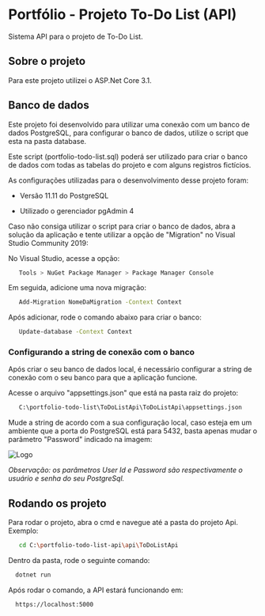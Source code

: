 
# Portfólio - Projeto To-Do List (API)

Sistema API para o projeto de To-Do List.

## Sobre o projeto

Para este projeto utilizei o ASP.Net Core 3.1.

## Banco de dados

Este projeto foi desenvolvido para utilizar uma conexão com um banco de dados PostgreSQL, para configurar o banco de dados, utilize o script que esta na pasta database. 

Este script (portfolio-todo-list.sql) poderá ser utilizado para criar o banco de dados com todas as tabelas do projeto e com alguns registros fictícios.

As configurações utilizadas para o desenvolvimento desse projeto foram:

- Versão 11.11 do PostgreSQL

- Utilizado o gerenciador pgAdmin 4

Caso não consiga utilizar o script para criar o banco de dados, abra a solução da aplicação e tente utilizar a opção de "Migration" no Visual Studio Community 2019:

No Visual Studio, acesse a opção:

```bash
   Tools > NuGet Package Manager > Package Manager Console
```

Em seguida, adicione uma nova migração:

```bash
   Add-Migration NomeDaMigration -Context Context
```
Após adicionar, rode o comando abaixo para criar o banco:

```bash
   Update-database -Context Context
```

### Configurando a string de conexão com o banco

Após criar o seu banco de dados local, é necessário configurar a string de conexão com o seu banco para que a aplicação funcione.

Acesse o arquivo "appsettings.json" que está na pasta raiz do projeto:

```bash
   C:\portfolio-todo-list\ToDoListApi\ToDoListApi\appsettings.json
```

Mude a string de acordo com a sua configuração local, caso esteja em um ambiente que a porta do PostgreSQL está para 5432, basta apenas mudar o parâmetro "Password" indicado na imagem:

![Logo](https://i.ibb.co/q19t1cr/api-string.png)

_Observação: os parâmetros User Id e Password são respectivamente o usuário e senha do seu PostgreSql._ 

## Rodando os projeto

Para rodar o projeto, abra o cmd e navegue até a pasta do projeto Api.
Exemplo:

```bash
   cd C:\portfolio-todo-list-api\api\ToDoListApi
```

Dentro da pasta, rode o seguinte comando:

```bash
  dotnet run
```

Após rodar o comando, a API estará funcionando em:

```bash
  https://localhost:5000
```
